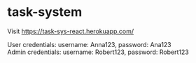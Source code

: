 # task-system
Visit https://task-sys-react.herokuapp.com/

User credentials: username: Anna123, password: Ana123 <br/>
Admin credentials: username: Robert123, password: Robert123
